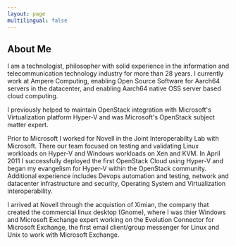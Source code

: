 ```yaml
---
layout: page
multilingual: false
---
```


## About Me
I am a technologist, philosopher with solid experience in the information and telecommunication technology industry for more than 28 years. 
I currently work at Ampere Computing, enabling Open Source Software for Aarch64 servers in the datacenter, and enabling Aarch64 native OSS server based cloud computing.

I previously helped to maintain OpenStack integration with Microsoft's Virtualization platform Hyper-V and was Microsoft's OpenStack subject matter expert.

Prior to Microsoft I worked for Novell in the Joint Interoperabilty Lab with Microsoft.  There our team focused on testing and validating Linux workloads on Hyper-V and Windows workloads on Xen and KVM.  In April 2011 I successfully deployed the first OpenStack Cloud using Hyper-V and began my evangelism for Hyper-V within the OpenStack community. Additional experience includes Devops automation and testing, network and datacenter infrastructure and security, Operating System and Virtualization interoperability.

I arrived at Novell through the acquistion of Ximian, the company that created the commercial linux desktop (Gnome), where I was thier Windows and Microsoft Exchange expert working on the Evolution Connector for Microsoft Exchange, the first email client/group messenger for Linux and Unix to work with Microsoft Exchange. 
